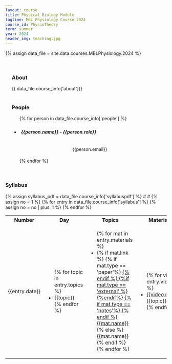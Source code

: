 ```yaml
---
layout: course
title: Physical Biology Module
tagline: MBL Physiology Course 2024
course_id: PhysioTheory
term: summer
year: 2024
header_img: teaching.jpg
---
```

{% assign data_file = site.data.courses.MBLPhysiology.2024 %}


<div class='full'>
<div class="row" style="padding: 20px;">
<h3 class="banner"> About </h3>
{{ data_file.course_info['about']}}
<br/>
<br/>
<h3 class="banner"> People </h3>

<div class='mod modGallery' style="margin: auto; display: block;">
      <ul class='gallery large-block-grid-4 medium-block-grid-3 small-block-grid-2'>
      {% for person in data_file.course_info['people'] %}
        <li style="padding: 5px;">
          <h5 class='subbanner' style="width: 95%; fontsize: 1em;"> {{person.name}} - {{person.role}}</h5>
          <img alt="" src="{{site.baseurl}}/images/people/{{person.img}}" />
            <p style="text-align: center;">
                  {{person.email}}<br/>
          </li>
        {% endfor %}
      </ul>
    </div>
  </div>


<h3 class="banner"> Syllabus </h3>
{% assign syllabus_pdf = data_file.course_info['syllabuspdf'] %}


<table>
<tr>
#<th><b> Number </b></th>
<th><b> Day </b></th>
<th><b> Topics </b></th>
<th><b> Materials</b></th>
#<th><b> Discussion</b></th>
<th><b> Videos</b></th>
</tr>
{% assign no = 1 %}
{% for entry in data_file.course_info['syllabus'] %}
<tr>
  <td>{{entry.date}}</td>
  <td>
  <ul>
  {% for topic in entry.topics %}
  <li>
      {{topic}}</li>
  {% endfor %}
  </ul>
  </td>
  <td>
  <ul>
  {% for mat in entry.materials %}
  <li>
      {% if mat.link %}
      {% if mat.type == 'paper'%}
      <a href="{{site.baseurl}}/courses/papers/{{mat.link}}">
      {% endif %} 
      {%if mat.type == 'external' %}
      <a href="{{mat.link}}">
      {%endif%}
      {% if mat.type == 'notes'%}
      <a href="{{site.baseurl}}/courses/mcb137/2024/lecture_notes/{{mat.link}}">
      {% endif %}
      {{mat.name}}</a> </li> 
    {% else %}
    {{mat.name}}</li>
    {% endif %}  
  {% endfor %} 
  </ul>
  </td>
 <td>
  <ul>
  {% for video in entry.videos %}
  <li>
        <a href="{{video.link}}">{{video.name}}</a>{{topic}}</li>
  {% endfor %}
  </ul>
  </td>

 
  </tr>
{% assign no = no | plus: 1 %}
{% endfor %}
<tr>



